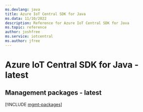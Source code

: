 ```yaml
---
ms.devlang: java
title: Azure IoT Central SDK for Java
ms.data: 11/10/2022
description: Reference for Azure IoT Central SDK for Java
ms.topic: reference
author: joshfree
ms.service: iotcentral
ms.author: jfree
---
```

# Azure IoT Central SDK for Java - latest

## Management packages - latest
[!INCLUDE [mgmt-packages](iot-central-mgmt-index.md)]